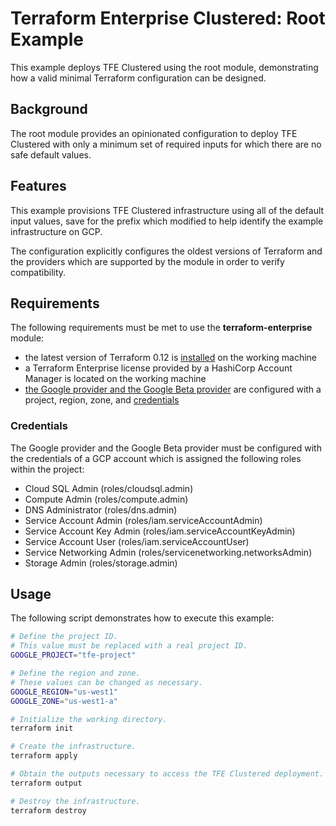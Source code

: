 # Terraform Enterprise Clustered: Root Example

This example deploys TFE Clustered using the root module, demonstrating
how a valid minimal Terraform configuration can be designed.

## Background

The root module provides an opinionated configuration to deploy TFE
Clustered with only a minimum set of required inputs for which there
are no safe default values.

## Features

This example provisions TFE Clustered infrastructure using all of the
default input values, save for the prefix which modified to help
identify the example infrastructure on GCP.

The configuration explicitly configures the oldest versions of
Terraform and the providers which are supported by the module in order
to verify compatibility.

## Requirements

The following requirements must be met to use the
**terraform-enterprise** module:

- the latest version of Terraform 0.12 is [installed][tf-install] on the
  working machine
- a Terraform Enterprise license provided by a HashiCorp
  Account Manager is located on the working machine
- [the Google provider and the Google Beta provider][google-provider]
  are configured with a project, region, zone, and
  [credentials](#credentials)

### Credentials

The Google provider and the Google Beta provider must be configured
with the credentials of a GCP account which is assigned the following
roles within the project:

- Cloud SQL Admin (roles/cloudsql.admin)
- Compute Admin (roles/compute.admin)
- DNS Administrator (roles/dns.admin)
- Service Account Admin (roles/iam.serviceAccountAdmin)
- Service Account Key Admin (roles/iam.serviceAccountKeyAdmin)
- Service Account User (roles/iam.serviceAccountUser)
- Service Networking Admin (roles/servicenetworking.networksAdmin)
- Storage Admin (roles/storage.admin)

## Usage

The following script demonstrates how to execute this example:

```sh
# Define the project ID.
# This value must be replaced with a real project ID.
GOOGLE_PROJECT="tfe-project"

# Define the region and zone.
# These values can be changed as necessary.
GOOGLE_REGION="us-west1"
GOOGLE_ZONE="us-west1-a"

# Initialize the working directory.
terraform init

# Create the infrastructure.
terraform apply

# Obtain the outputs necessary to access the TFE Clustered deployment.
terraform output

# Destroy the infrastructure.
terraform destroy
```

<!-- URLs for links -->

[google-provider]: https://registry.terraform.io/providers/hashicorp/google/3.2.0/docs/guides/provider_reference#full-reference
[tf-install]: https://learn.hashicorp.com/terraform/getting-started/install
